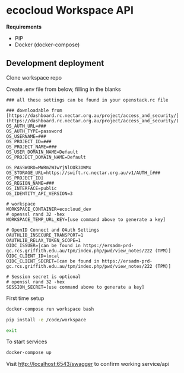 

# ecocloud Workspace API

**Requirements**
 - PIP
 - Docker (docker-compose)


## Development deployment
Clone workspace repo

Create .env file from below, filling in the blanks

```
### all these settings can be found in your openstack.rc file

### downloadable from [https://dashboard.rc.nectar.org.au/project/access_and_security/](https://dashboard.rc.nectar.org.au/project/access_and_security/)
OS_AUTH_URL=###
OS_AUTH_TYPE=password
OS_USERNAME=###
OS_PROJECT_ID=###
OS_PROJECT_NAME=###
OS_USER_DOMAIN_NAME=Default
OS_PROJECT_DOMAIN_NAME=Default

OS_PASSWORD=MWRmZWIwYjNlODk3OWMx
OS_STORAGE_URL=https://swift.rc.nectar.org.au/v1/AUTH_[### OS_PROJECT_ID]
OS_REGION_NAME=###
OS_INTERFACE=public
OS_IDENTITY_API_VERSION=3

# workspace
WORKSPACE_CONTAINER=ecocloud_dev
# openssl rand 32 -hex
WORKSPACE_TEMP_URL_KEY=[use command above to generate a key]

# OpenID Connect and OAuth Settings
OAUTHLIB_INSECURE_TRANSPORT=1
OAUTHLIB_RELAX_TOKEN_SCOPE=1
OIDC_ISSUER=[can be found in https://ersadm-prd-gc.rcs.griffith.edu.au/tpm/index.php/pwd/view_notes/222 (TPM)]
OIDC_CLIENT_ID=local
OIDC_CLIENT_SECRET=[can be found in https://ersadm-prd-gc.rcs.griffith.edu.au/tpm/index.php/pwd/view_notes/222 (TPM)]

# Session secret is optional
# openssl rand 32 -hex
SESSION_SECRET=[use command above to generate a key]

```

First time setup
```sh
docker-compose run workspace bash

pip install -e /code/workspace

exit
```

To start services
```sh
docker-compose up
```
Visit [http://localhost:6543/swagger](http://localhost:6543/swagger) to confirm working service/api
